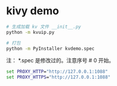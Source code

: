# kivy demo

```bash
# 生成加载 kv 文件 __init__.py
python -m kvuip.py

# 打包
python -m PyInstaller kvdemo.spec
```

注： *.spec 是修改过的。注意序号 # 0 开始。

```cmd
set PROXY_HTTP="http://127.0.0.1:1088"
set PROXY_HTTPS="http://127.0.0.1:1088"
```
